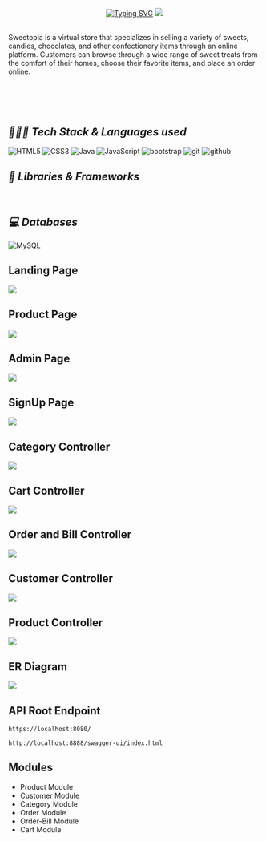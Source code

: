 
<p align="center">
 <a href="https://git.io/typing-svg"><img src="https://readme-typing-svg.demolab.com?font=Delicious+Handrawn&weight=100&size=53&pause=1000&color=C3F70C&center=true&vCenter=true&width=605&height=118&lines=Welcome+to+Sweetopia" alt="Typing SVG" /></a>
<img src="https://i.postimg.cc/t48N2qV0/Sweetopia-Logo-modified.png"/>
</p>
<br>
Sweetopia is a virtual store that specializes in selling a variety of sweets, candies, chocolates, and other confectionery items through an online platform. Customers can browse through a wide range of sweet treats from the comfort of their homes, choose their favorite items, and place an order online.

### <h2 style="margin-top:100px ;"><i>👨🏻‍💻 Tech Stack & Languages used</i></h2>
![HTML5](https://img.shields.io/badge/HTML5-E34F26?style=for-the-badge&logo=html5&logoColor=white)
![CSS3](https://img.shields.io/badge/CSS3-1572B6?style=for-the-badge&logo=css3&logoColor=white)
![Java](https://img.shields.io/badge/Java-ED8B00?style=for-the-badge&logo=java&logoColor=white)
![JavaScript](https://img.shields.io/badge/JavaScript-323330?style=for-the-badge&logo=javascript&logoColor=F7DF1E)
<img src="https://img.shields.io/badge/Libraries-563D7C?style=for-the-badge&logo=bootstrap&logoColor=white" alt="bootstrap" />
<img src="https://img.shields.io/badge/Git-f44d27?style=for-the-badge&logo=git&logoColor=white" alt="git" />
<img src="https://img.shields.io/badge/GitHub-100000?style=for-the-badge&logo=github&logoColor=white" alt="github" />



### <h2><i>🚀 Libraries & Frameworks</i></h2>
<a href="" target="blank"><img src="https://img.shields.io/static/v1?style=for-the-badge&message=Spring&color=852100&label=" alt=""/></a>
<a href="" target="blank"><img src="https://img.shields.io/static/v1?style=for-the-badge&message=SpringBoot&color=00d09c&label=" alt="" /></a>
<a href="" target="blank"><img src="https://img.shields.io/static/v1?style=for-the-badge&message=Hibernate&color=000030&label=" alt=""/></a>
<a href="" target="blank"><img src="https://img.shields.io/static/v1?style=for-the-badge&message=JDBC&color=400030&label=" alt=""/></a>
<a href="" target="blank"><img src="https://img.shields.io/static/v1?style=for-the-badge&message=Servlets&color=700030&label=" alt=""/></a>


### <h2><i>💻 Databases</i></h2>
![MySQL](https://img.shields.io/badge/MySQL-00000F?style=for-the-badge&logo=mysql&logoColor=white)



## Landing Page
<img src="https://masai-course.s3.ap-south-1.amazonaws.com/editor/uploads/2023-04-03/LandingPage_528267.png"/>

## Product Page
<img src="https://masai-course.s3.ap-south-1.amazonaws.com/editor/uploads/2023-04-03/productPage_982896.png"/>

## Admin Page
<img src="https://masai-course.s3.ap-south-1.amazonaws.com/editor/uploads/2023-04-03/AdminPage_698492.png"/>

## SignUp Page
<img src="https://masai-course.s3.ap-south-1.amazonaws.com/editor/uploads/2023-04-03/signup_319080.png"/>

## Category Controller
<img src="https://masai-course.s3.ap-south-1.amazonaws.com/editor/uploads/2023-04-10/categoryController_679746.png"/>

## Cart Controller
<img src="https://masai-course.s3.ap-south-1.amazonaws.com/editor/uploads/2023-04-10/CartController_512843.png"/>

## Order and Bill Controller
<img src="https://masai-course.s3.ap-south-1.amazonaws.com/editor/uploads/2023-04-03/orderAndOrderBillController_708469.png"/>

## Customer Controller
<img src="https://masai-course.s3.ap-south-1.amazonaws.com/editor/uploads/2023-04-10/CustomerController_534541.png"/>

## Product Controller
<img src="https://masai-course.s3.ap-south-1.amazonaws.com/editor/uploads/2023-04-03/productController_810068.png"/>

## ER Diagram
<img src="https://masai-course.s3.ap-south-1.amazonaws.com/editor/uploads/2023-04-03/Er_929559.jpeg"/>

## API Root Endpoint

```
https://localhost:8080/
```

```
http://localhost:8888/swagger-ui/index.html
```

## Modules
- Product Module
- Customer Module
- Category Module
- Order Module
- Order-Bill Module
- Cart Module
